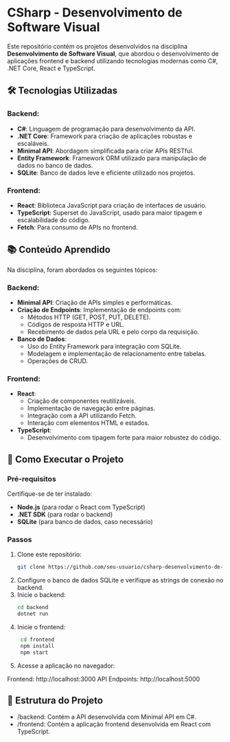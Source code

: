 # CSharp - Desenvolvimento de Software Visual

Este repositório contém os projetos desenvolvidos na disciplina **Desenvolvimento de Software Visual**, que abordou o desenvolvimento de aplicações frontend e backend utilizando tecnologias modernas como C#, .NET Core, React e TypeScript.

## 🛠️ Tecnologias Utilizadas

### Backend:
- **C#**: Linguagem de programação para desenvolvimento da API.
- **.NET Core**: Framework para criação de aplicações robustas e escaláveis.
- **Minimal API**: Abordagem simplificada para criar APIs RESTful.
- **Entity Framework**: Framework ORM utilizado para manipulação de dados no banco de dados.
- **SQLite**: Banco de dados leve e eficiente utilizado nos projetos.

### Frontend:
- **React**: Biblioteca JavaScript para criação de interfaces de usuário.
- **TypeScript**: Superset do JavaScript, usado para maior tipagem e escalabilidade do código.
- **Fetch**: Para consumo de APIs no frontend.

## 📚 Conteúdo Aprendido

Na disciplina, foram abordados os seguintes tópicos:

### Backend:
- **Minimal API**: Criação de APIs simples e performáticas.
- **Criação de Endpoints**: Implementação de endpoints com:
  - Métodos HTTP (GET, POST, PUT, DELETE).
  - Códigos de resposta HTTP e URL.
  - Recebimento de dados pela URL e pelo corpo da requisição.
- **Banco de Dados**:
  - Uso do Entity Framework para integração com SQLite.
  - Modelagem e implementação de relacionamento entre tabelas.
  - Operações de CRUD.

### Frontend:
- **React**:
  - Criação de componentes reutilizáveis.
  - Implementação de navegação entre páginas.
  - Integração com a API utilizando Fetch.
  - Interação com elementos HTML e estados.
- **TypeScript**:
  - Desenvolvimento com tipagem forte para maior robustez do código.

## 🚀 Como Executar o Projeto

### Pré-requisitos
Certifique-se de ter instalado:
- **Node.js** (para rodar o React com TypeScript)
- **.NET SDK** (para rodar o backend)
- **SQLite** (para banco de dados, caso necessário)

### Passos
1. Clone este repositório:
   ```bash
   git clone https://github.com/seu-usuario/csharp-desenvolvimento-de-software-visual.git
2. Configure o banco de dados SQLite e verifique as strings de conexão no backend.
3. Inicie o backend:
   ```bash
   cd backend
   dotnet run
4. Inicie o frontend:
   ```bash
    cd frontend
    npm install
    npm start
5. Acesse a aplicação no navegador:

Frontend: http://localhost:3000
API Endpoints: http://localhost:5000

## 📂 Estrutura do Projeto
- /backend: Contém a API desenvolvida com Minimal API em C#. </br>
- /frontend: Contém a aplicação frontend desenvolvida em React com TypeScript.</br>
